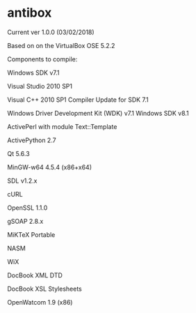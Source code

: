 # antibox

Current ver 1.0.0 (03/02/2018)



Based on on the VirtualBox OSE 5.2.2



Components to compile:

Windows SDK v7.1

Visual Studio 2010 SP1

Visual C++ 2010 SP1 Compiler Update for SDK 7.1

Windows Driver Development Kit (WDK) v7.1
Windows SDK v8.1

ActivePerl with module Text::Template

ActivePython 2.7

Qt 5.6.3 

MinGW-w64 4.5.4 (x86+x64)

SDL v1.2.x 

cURL

OpenSSL 1.1.0

gSOAP 2.8.x

MiKTeX Portable

NASM

WiX

DocBook XML DTD

DocBook XSL Stylesheets

OpenWatcom 1.9 (x86)

